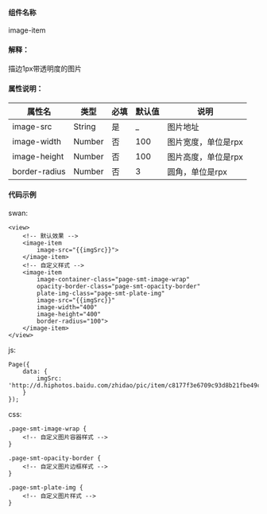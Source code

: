 #### 组件名称
image-item

#### 解释：
描边1px带透明度的图片

#### 属性说明：
|属性名 | 类型 | 必填 | 默认值 |说明 |
|---|---|---|---|---|
|image-src |String |是|_|图片地址|
|image-width |Number |否|100|图片宽度，单位是rpx|
|image-height |Number |否|100|图片高度，单位是rpx|
|border-radius |Number |否|3|圆角，单位是rpx|

#### 代码示例
swan:
```
<view>
    <!-- 默认效果 -->
    <image-item
        image-src="{{imgSrc}}">
    </image-item>
    <!-- 自定义样式 -->
    <image-item
        image-container-class="page-smt-image-wrap"
        opacity-border-class="page-smt-opacity-border"
        plate-img-class="page-smt-plate-img"
        image-src="{{imgSrc}}"
        image-width="400"
        image-height="400"
        border-radius="100">
    </image-item>
</view>
```
js:
```
Page({
    data: {
        imgSrc: 'http://d.hiphotos.baidu.com/zhidao/pic/item/c8177f3e6709c93d8b21fbe49c3df8dcd00054d6.jpg'
    }
});
```
css:
```
.page-smt-image-wrap {
    <!-- 自定义图片容器样式 -->
}

.page-smt-opacity-border {
    <!-- 自定义图片边框样式 -->
}

.page-smt-plate-img {
    <!-- 自定义图片样式 -->
}
```